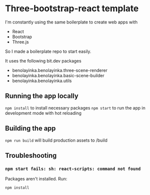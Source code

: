 # Three-bootstrap-react template

I'm constantly using the same boilerplate to create web apps with

- React
- Bootstrap
- Three.js

So I made a boilerplate repo to start easily.

It uses the following bit.dev packages
- benolayinka.benolayinka.three-scene-renderer
- benolayinka.benolayinka.basic-scene-builder
- benolayinka.benolayinka.utils

## Running the app locally

`npm install` to install necessary packages
`npm start` to run the app in development mode with hot reloading

## Building the app

`npm run build` will build production assets to /build

## Troubleshooting

### `npm start fails: sh: react-scripts: command not found`

Packages aren't installed. Run:

`npm install`
